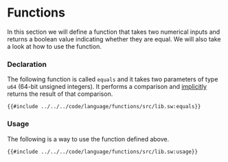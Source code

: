 # Functions

In this section we will define a function that takes two numerical inputs and returns a boolean value indicating whether they are equal. We will also take a look at how to use the function.

### Declaration

The following function is called `equals` and it takes two parameters of type `u64` (64-bit unsigned integers). It performs a comparison and [implicitly](./return/implicit.md) returns the result of that comparison.

```sway
{{#include ../../../code/language/functions/src/lib.sw:equals}}
```

### Usage

The following is a way to use the function defined above.

```sway
{{#include ../../../code/language/functions/src/lib.sw:usage}}
```
